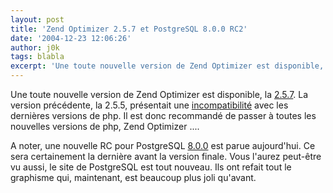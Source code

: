 ```yaml
---
layout: post
title: 'Zend Optimizer 2.5.7 et PostgreSQL 8.0.0 RC2'
date: '2004-12-23 12:06:26'
author: j0k
tags: blabla
excerpt: 'Une toute nouvelle version de Zend Optimizer est disponible, la [2.5.7](http://www.zend.com/store/free_download.php?pid=13).   La version précédente, la 2.5.5, présentait une [incompatibilité](http://bugs.php.net/bug.php?id=31108) avec les dernières versions de php.   Il est donc recommandé de passer à toutes les nouvelles versions de php, Zend      ...'
---
```


Une toute nouvelle version de Zend Optimizer est disponible, la [2.5.7](http://www.zend.com/store/free_download.php?pid=13).   La version précédente, la 2.5.5, présentait une [incompatibilité](http://bugs.php.net/bug.php?id=31108) avec les dernières versions de php.   Il est donc recommandé de passer à toutes les nouvelles versions de php, Zend Optimizer ....

A noter, une nouvelle RC pour PostgreSQL [8.0.0](http://wwwmaster.postgresql.org/download/mirrors-ftp) est parue aujourd'hui.   Ce sera certainement la dernière avant la version finale.   Vous l'aurez peut-être vu aussi, le site de PostgreSQL est tout nouveau. Ils ont refait tout le graphisme qui, maintenant, est beaucoup plus joli qu'avant.
